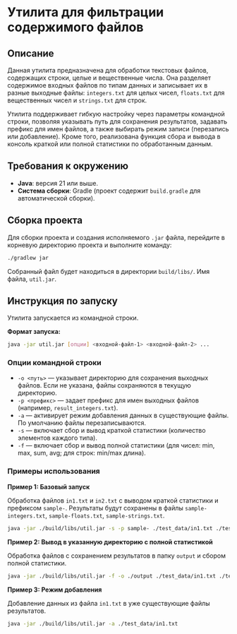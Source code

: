 # Утилита для фильтрации содержимого файлов

## Описание

Данная утилита предназначена для обработки текстовых файлов, содержащих строки, целые и вещественные числа. Она
разделяет содержимое входных файлов по типам данных и записывает их в разные выходные файлы: `integers.txt` для целых
чисел, `floats.txt` для вещественных чисел и `strings.txt` для строк.

Утилита поддерживает гибкую настройку через параметры командной строки, позволяя указывать путь для сохранения
результатов, задавать префикс для имен файлов, а также выбирать режим записи (перезапись или добавление). Кроме того,
реализована функция сбора и вывода в консоль краткой или полной статистики по обработанным данным.

## Требования к окружению

* **Java**: версия 21 или выше.
* **Система сборки**: Gradle (проект содержит `build.gradle` для автоматической сборки).

## Сборка проекта

Для сборки проекта и создания исполняемого `.jar` файла, перейдите в корневую директорию проекта и выполните команду:

```bash
./gradlew jar
```

Собранный файл будет находиться в директории `build/libs/`. Имя файла, `util.jar`.

## Инструкция по запуску

Утилита запускается из командной строки.

**Формат запуска:**

```bash
java -jar util.jar [опции] <входной-файл-1> <входной-файл-2> ...
```

### Опции командной строки

* `-o <путь>` — указывает директорию для сохранения выходных файлов. Если не указана, файлы сохраняются в текущую
  директорию.
* `-p <префикс>` — задает префикс для имен выходных файлов (например, `result_integers.txt`).
* `-a` — активирует режим добавления данных в существующие файлы. По умолчанию файлы перезаписываются.
* `-s` — включает сбор и вывод краткой статистики (количество элементов каждого типа).
* `-f` — включает сбор и вывод полной статистики (для чисел: min, max, sum, avg; для строк: min/max длина).

### Примеры использования

**Пример 1: Базовый запуск**

Обработка файлов `in1.txt` и `in2.txt` с выводом краткой статистики и префиксом `sample-`. Результаты будут сохранены в
файлы `sample-integers.txt`, `sample-floats.txt`, `sample-strings.txt`.

```bash
java -jar ./build/libs/util.jar -s -p sample- ./test_data/in1.txt ./test_data/in2.txt
```

**Пример 2: Вывод в указанную директорию с полной статистикой**

Обработка файлов с сохранением результатов в папку `output` и сбором полной статистики.

```bash
java -jar ./build/libs/util.jar -f -o ./output ./test_data/in1.txt ./test_data/in2.txt
```

**Пример 3: Режим добавления**

Добавление данных из файла `in1.txt` в уже существующие файлы результатов.

```bash
java -jar ./build/libs/util.jar -a ./test_data/in1.txt
```
